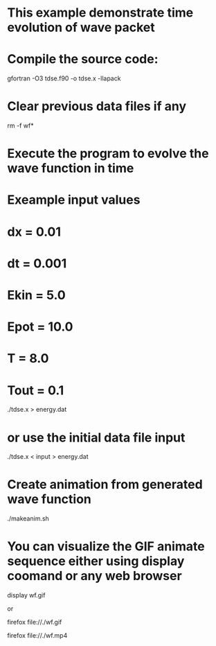 # This example demonstrate time evolution of wave packet
#
# Compile the source code:

gfortran -O3 tdse.f90 -o tdse.x -llapack

# Clear previous data files if any

rm -f wf*

# Execute the program to evolve the wave function in time
# Exeample input values
# dx   = 0.01
# dt   = 0.001
# Ekin = 5.0 
# Epot = 10.0
# T    = 8.0
# Tout = 0.1

./tdse.x > energy.dat 

# or use the initial data file input

./tdse.x < input > energy.dat

# Create animation from generated wave function

./makeanim.sh

# You can visualize the GIF animate sequence either using display coomand or any web browser

display wf.gif 

or

firefox file://./wf.gif

firefox file://./wf.mp4
